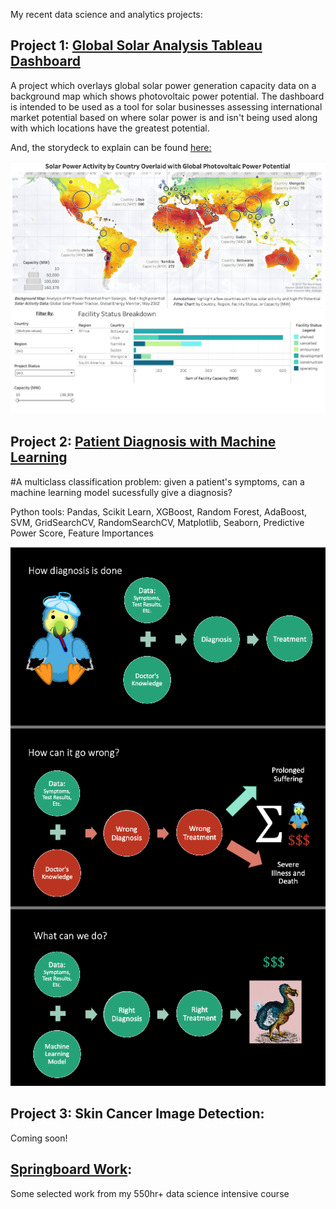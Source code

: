 My recent data science and analytics projects:

## Project 1: [Global Solar Analysis Tableau Dashboard](https://public.tableau.com/app/profile/caitlin.ortega.ruble/viz/GlobalSolarAnalysis/GlobalDashboard?publish=yes)
A project which overlays global solar power generation capacity data on a background map which shows photovoltaic power potential. The dashboard is intended to be used as a tool for solar businesses assessing international market potential based on where solar power is and isn't being used along with which locations have the greatest potential.

And, the storydeck to explain can be found [here:](https://public.tableau.com/views/GlobalSolarAnalysis/InternationalMarketOpportunitiesforSolarPowerExpansion)

![](images/Tableau-Dashboard-Image.png)


## Project 2: [Patient Diagnosis with Machine Learning](https://github.com/caitlinruble/Patient-Diagnosis-Project)
#A multiclass classification problem: given a patient's symptoms, can a machine learning model sucessfully give a diagnosis? 

Python tools: Pandas, Scikit Learn, XGBoost, Random Forest, AdaBoost, SVM, GridSearchCV, RandomSearchCV, Matplotlib, Seaborn, Predictive Power Score, Feature Importances

![](images/Patient-Diagnosis-Model.png)


## Project 3: Skin Cancer Image Detection:

Coming soon!


## [Springboard Work](https://github.com/caitlinruble/Springboard-Work):

Some selected work from my 550hr+ data science intensive course

